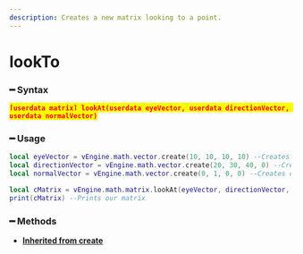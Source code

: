 ```yaml
---
description: Creates a new matrix looking to a point.
---
```


# lookTo

### ━ Syntax

<mark style="color:red;">**`[userdata matrix] lookAt(userdata eyeVector, userdata directionVector, userdata normalVector)`**</mark>

### ━ Usage

```lua
local eyeVector = vEngine.math.vector.create(10, 10, 10, 10) --Creates our eye vector
local directionVector = vEngine.math.vector.create(20, 30, 40, 0) --Creates our direction vector
local normalVector = vEngine.math.vector.create(0, 1, 0, 0) --Creates our normal vector

local cMatrix = vEngine.math.matrix.lookAt(eyeVector, directionVector, normalVector) --Creates our matrix
print(cMatrix) --Prints our matrix
```

### **━ Methods**

* [**Inherited from create**](create.md)